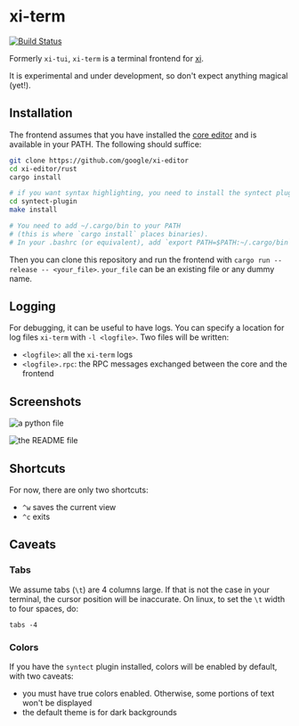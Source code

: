 # xi-term

[![Build Status](https://travis-ci.org/xi-frontend/xi-term.svg?branch=master)](https://travis-ci.org/xi-frontend/xi-term)

Formerly `xi-tui`, `xi-term` is a terminal frontend for [xi](https://github.com/google/xi-editor/).

It is experimental and under development, so don't expect anything magical (yet!).

## Installation

The frontend assumes that you have installed the
[core editor](https://github.com/google/xi-editor)
and is available in your PATH. The following should suffice:

```bash
git clone https://github.com/google/xi-editor
cd xi-editor/rust
cargo install

# if you want syntax highlighting, you need to install the syntect plugin:
cd syntect-plugin
make install

# You need to add ~/.cargo/bin to your PATH
# (this is where `cargo install` places binaries).
# In your .bashrc (or equivalent), add `export PATH=$PATH:~/.cargo/bin`
```

Then you can clone this repository and run the frontend with
`cargo run --release -- <your_file>`.
`your_file` can be an existing file or any dummy name.

## Logging

For debugging, it can be useful to have logs.
You can specify a location for log files `xi-term` with `-l <logfile>`.
Two files will be written:

- `<logfile>`: all the `xi-term` logs
- `<logfile>.rpc`: the RPC messages exchanged between the core and the frontend

## Screenshots

![a python file](.github/python.png)

![the README file](.github/README.png)

## Shortcuts

For now, there are only two shortcuts:

- `^w` saves the current view
- `^c` exits

## Caveats

### Tabs

We assume tabs (`\t`) are 4 columns large. If that is not the case in your
terminal, the cursor position will be inaccurate. On linux, to set the `\t`
width to four spaces, do:

```
tabs -4
```

### Colors

If you have the `syntect` plugin installed, colors will be enabled by default, with two caveats:

- you must have true colors enabled. Otherwise, some portions of text won't be displayed
- the default theme is for dark backgrounds
